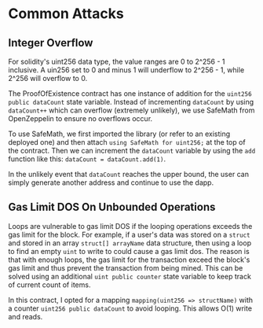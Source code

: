 # Common Attacks

 ## Integer Overflow

For solidity's uint256 data type, the value ranges are 0 to 2^256 - 1 inclusive. A uin256 set to 0 and minus 1 will underflow to 2^256 - 1, while 2^256 will overflow to 0. 

The ProofOfExistence contract has one instance of addition for the `uint256 public dataCount` state variable. Instead of incrementing `dataCount` by using `dataCount++` which can overflow (extremely unlikely), we use SafeMath from OpenZeppelin to ensure no overflows occur. 

To use SafeMath, we first imported the library (or refer to an existing deployed one) and then attach `using SafeMath for uint256;` at the top of the contract. Then we can increment the `dataCount` variable by using the `add` function like this: `dataCount = dataCount.add(1)`. 

In the unlikely event that `dataCount` reaches the upper bound, the user can simply generate another address and continue to use the dapp.

## Gas Limit DOS On Unbounded Operations

Loops are vulnerable to gas limit DOS if the looping operations exceeds the gas limit for the block. For example, if a user's data was stored on a `struct` and stored in an array `struct[] arrayName` data structure, then using a loop to find an empty `uint` to write to could cause a gas limit dos. The reason is that with enough loops, the gas limit for the transaction exceed the block's gas limit and thus prevent the transaction from being mined. This can be solved using an additional `uint public counter` state variable to keep track of current count of items. 

In this contract, I opted for a mapping `mapping(uint256 => structName)` with a counter `uint256 public dataCount` to avoid looping. This allows O(1) write and reads. 

